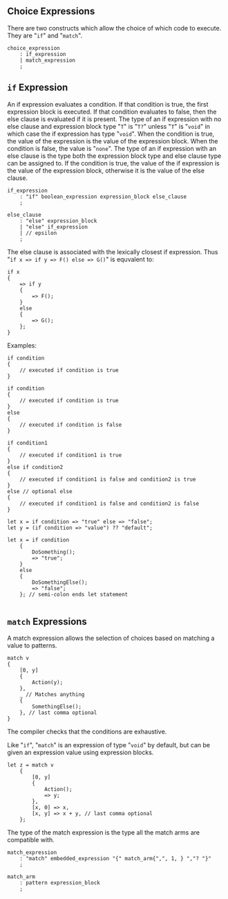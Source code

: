## Choice Expressions

There are two constructs which allow the choice of which code to execute. They are "`if`" and "`match`".

```grammar
choice_expression
    : if_expression
    | match_expression
    ;
```

## `if` Expression

An if expression evaluates a condition. If that condition is true, the first expression block is executed. If that condition evaluates to false, then the else clause is evaluated if it is present. The type of an if expression with no else clause and expression block type "`T`" is "`T?`" unless "`T`" is "`void`" in which case the if expression has type "`void`". When the condition is true, the value of the expression is the value of the expression block. When the condition is false, the value is "`none`". The type of an if expression with an else clause is the type both the expression block type and else clause type can be assigned to. If the condition is true, the value of the if expression is the value of the expression block, otherwise it is the value of the else clause.

```grammar
if_expression
    : "if" boolean_expression expression_block else_clause
    ;

else_clause
    : "else" expression_block
    | "else" if_expression
    | // epsilon
    ;
```

The else clause is associated with the lexically closest if expression. Thus "`if x => if y => F() else => G()`" is equvalent to:

```adamant
if x
{
    => if y
    {
        => F();
    }
    else
    {
        => G();
    };
}
```

Examples:

```adamant
if condition
{
    // executed if condition is true
}

if condition
{
    // executed if condition is true
}
else
{
    // executed if condition is false
}

if condition1
{
    // executed if condition1 is true
}
else if condition2
{
    // executed if condition1 is false and condition2 is true
}
else // optional else
{
    // executed if condition1 is false and condition2 is false
}

let x = if condition => "true" else => "false";
let y = (if condition => "value") ?? "default";

let x = if condition
    {
        DoSomething();
        => "true";
    }
    else
    {
        DoSomethingElse();
        => "false";
    }; // semi-colon ends let statement


```

## `match` Expressions

A match expression allows the selection of choices based on matching a value to patterns.

```adamant
match v
{
    [0, y]
    {
        Action(y);
    },
    _ // Matches anything
    {
        SomethingElse();
    }, // last comma optional
}
```

The compiler checks that the conditions are exhaustive.

Like "`if`", "`match`" is an expression of type "`void`" by default, but can be given an expression value using expression blocks.

```adamant
let z = match v
    {
        [0, y]
        {
            Action();
            => y;
        },
        [x, 0] => x,
        [x, y] => x + y, // last comma optional
    };
```

 The type of the match expression is the type all the match arms are compatible with.

```grammar
match_expression
    : "match" embedded_expression "{" match_arm{",", 1, } ","? "}"
    ;

match_arm
    : pattern expression_block
    ;
```
